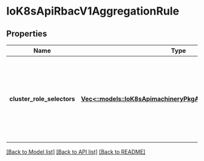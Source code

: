 # IoK8sApiRbacV1AggregationRule

## Properties
Name | Type | Description | Notes
------------ | ------------- | ------------- | -------------
**cluster_role_selectors** | [**Vec<::models::IoK8sApimachineryPkgApisMetaV1LabelSelector>**](io.k8s.apimachinery.pkg.apis.meta.v1.LabelSelector.md) | ClusterRoleSelectors holds a list of selectors which will be used to find ClusterRoles and create the rules. If any of the selectors match, then the ClusterRole's permissions will be added | [optional] 

[[Back to Model list]](../README.md#documentation-for-models) [[Back to API list]](../README.md#documentation-for-api-endpoints) [[Back to README]](../README.md)


